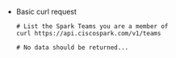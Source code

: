 
* Basic curl request
  
  ```
  # List the Spark Teams you are a member of
  curl https://api.ciscospark.com/v1/teams
  
  # No data should be returned... 
  ```


